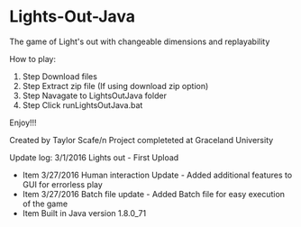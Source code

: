 # Lights-Out-Java
The game of Light's out with changeable dimensions and replayability

How to play:
1. Step Download files
2. Step Extract zip file (If using download zip option)
3. Step Navagate to LightsOutJava folder
4. Step Click runLightsOutJava.bat

Enjoy!!!

Created by Taylor Scafe/n
Project completeted at Graceland University

Update log: 
3/1/2016 Lights out - First Upload
* Item 3/27/2016 Human interaction Update - Added additional features to GUI for errorless play
* Item 3/27/2016 Batch file update - Added Batch file for easy execution of the game
* Item Built in Java version 1.8.0_71
